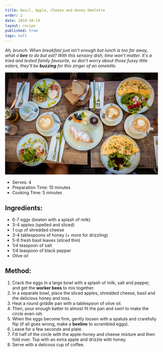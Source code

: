 ```yaml
---
title: Basil, Apple, Cheese and Honey Omelette
order: 2
date: 2019-10-19
layout: recipe
published: true
tags: null
---
```

*Ah, brunch. When breakfast just isn't enough but lunch is too far away, what a **bee** to do but eat? With this sensory dish, time won’t matter. It's a tried and tested family favourite, so don’t worry about those fussy little eaters, they’ll be **buzzing** for this zinger of an omelette.*

![A picture of brunch with Omelette's and coffee](../uploads/phil-hei-6xvn2bn6p8o-unsplash.jpg "Photo by Phil Her on Unsplash")

* Serves: 4
* Preparation Time: 10 minutes 
* Cooking Time: 5 minutes



## Ingredients:

* 6-7 eggs (beaten with a splash of milk)
* 3-4 apples (spelled and sliced)
* 1 cup of shredded cheese
* 3-4 tablespoons of honey (+ more for drizzling)
* 5-6 fresh basil leaves (sliced thin)
* 1/4 teaspoon of salt
* 1/4 teaspoon of black pepper
* Olive oil

## Method:

1. Crack the eggs in a large bowl with a splash of milk, salt and pepper, and get the **worker bees** to mix together.
2. In a separate bowl, place the sliced apples, shredded cheese, basil and the delicious honey and toss.
3. Heat a round griddle pan with a tablespoon of olive oil. 
4. Then, pour enough batter to almost fit the pan and swirl to make the circle even-ish. 
5. When the eggs become firm, gently loosen with a spatula and crarefully flip (if all goes wrong, make a **beeline** to scrambled eggs).
6. Leave for a few seconds and plate.
7. Fill half of the circle with the apple-honey and cheese mixture and then fold over. Top with an extra apple and drizzle with honey.
8. Serve with a delicous cup of coffee.